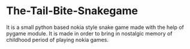 # The-Tail-Bite-Snakegame
It is a small python based nokia style snake game made with the help of pygame module. It is made in order to bring in nostalgic memory of childhood period of playing nokia games.
